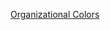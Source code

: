 <!--bl
(filemeta
    (title "General"))
/bl-->

[Organizational Colors](https://www.workplacepeaceinstitute.com/post/reimagining-the-workplace-organizational-paradigms)